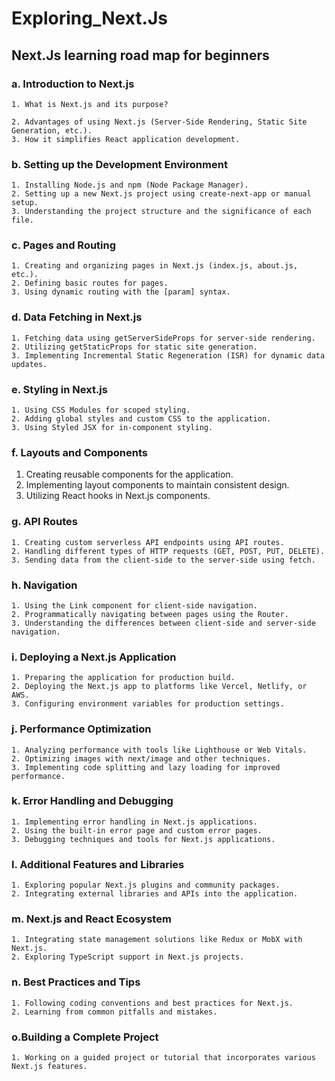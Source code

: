 # Exploring_Next.Js


## Next.Js learning road map for beginners

### a. Introduction to Next.js

    1. What is Next.js and its purpose?

    2. Advantages of using Next.js (Server-Side Rendering, Static Site Generation, etc.).
    3. How it simplifies React application development.
### b. Setting up the Development Environment

    1. Installing Node.js and npm (Node Package Manager).
    2. Setting up a new Next.js project using create-next-app or manual setup.
    3. Understanding the project structure and the significance of each file.

### c. Pages and Routing

    1. Creating and organizing pages in Next.js (index.js, about.js, etc.).
    2. Defining basic routes for pages.
    3. Using dynamic routing with the [param] syntax.

### d. Data Fetching in Next.js

    1. Fetching data using getServerSideProps for server-side rendering.
    2. Utilizing getStaticProps for static site generation.
    3. Implementing Incremental Static Regeneration (ISR) for dynamic data updates.

### e. Styling in Next.js

    1. Using CSS Modules for scoped styling.
    2. Adding global styles and custom CSS to the application.
    3. Using Styled JSX for in-component styling.

### f. Layouts and Components

1. Creating reusable components for the application.
2. Implementing layout components to maintain consistent design.
3. Utilizing React hooks in Next.js components.

### g. API Routes

    1. Creating custom serverless API endpoints using API routes.
    2. Handling different types of HTTP requests (GET, POST, PUT, DELETE).
    3. Sending data from the client-side to the server-side using fetch.

### h. Navigation

    1. Using the Link component for client-side navigation.
    2. Programmatically navigating between pages using the Router.
    3. Understanding the differences between client-side and server-side navigation.

### i. Deploying a Next.js Application

    1. Preparing the application for production build.
    2. Deploying the Next.js app to platforms like Vercel, Netlify, or AWS.
    3. Configuring environment variables for production settings.

### j. Performance Optimization

    1. Analyzing performance with tools like Lighthouse or Web Vitals.
    2. Optimizing images with next/image and other techniques.
    3. Implementing code splitting and lazy loading for improved performance.

### k. Error Handling and Debugging

    1. Implementing error handling in Next.js applications.
    2. Using the built-in error page and custom error pages.
    3. Debugging techniques and tools for Next.js applications.

### l. Additional Features and Libraries

    1. Exploring popular Next.js plugins and community packages.
    2. Integrating external libraries and APIs into the application.

### m. Next.js and React Ecosystem

    1. Integrating state management solutions like Redux or MobX with Next.js.
    2. Exploring TypeScript support in Next.js projects.

### n. Best Practices and Tips

    1. Following coding conventions and best practices for Next.js.
    2. Learning from common pitfalls and mistakes.

### o.Building a Complete Project

    1. Working on a guided project or tutorial that incorporates various Next.js features.
